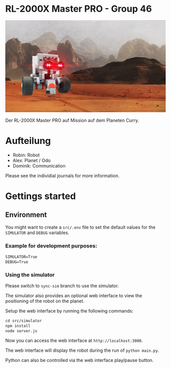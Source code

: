 # RL-2000X Master PRO - Group 46 

![Banner Image](https://github.com/Dramiley/Robolab23/blob/master/banner.jpg)

Der RL-2000X Master PRO auf Mission auf dem Planeten Curry.


# Aufteilung
* Robin: Robot
* Alex: Planet / Odo
* Dominik: Communication

Please see the individial journals for more information.

# Gettings started


## Environment

You might want to create a `src/.env` file to set the default values for the `SIMULATOR` and `DEBUG` variables.

### Example for development purposes:

```
SIMULATOR=True
DEBUG=True
```

### Using the simulator

Please switch to `sync-sim` branch to use the simulator.

The simulator also provides an optional web interface to view the positioning of the robot on the planet.

Setup the web interface by running the following commands:

```
cd src/simulator
npm install
node server.js
```

Now you can access the web interface at `http://localhost:3000`.

The web interface will display the robot during the run of `python main.py`.

Python can also be controlled via the web interface play/pause button.
